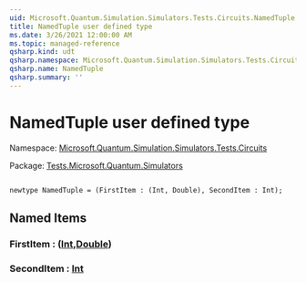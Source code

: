```yaml
---
uid: Microsoft.Quantum.Simulation.Simulators.Tests.Circuits.NamedTuple
title: NamedTuple user defined type
ms.date: 3/26/2021 12:00:00 AM
ms.topic: managed-reference
qsharp.kind: udt
qsharp.namespace: Microsoft.Quantum.Simulation.Simulators.Tests.Circuits
qsharp.name: NamedTuple
qsharp.summary: ''
---
```


# NamedTuple user defined type

Namespace: [Microsoft.Quantum.Simulation.Simulators.Tests.Circuits](xref:Microsoft.Quantum.Simulation.Simulators.Tests.Circuits)

Package: [Tests.Microsoft.Quantum.Simulators](https://nuget.org/packages/Tests.Microsoft.Quantum.Simulators)




```qsharp

newtype NamedTuple = (FirstItem : (Int, Double), SecondItem : Int);
```



## Named Items

### FirstItem : ([Int](xref:microsoft.quantum.lang-ref.int),[Double](xref:microsoft.quantum.lang-ref.double))


### SecondItem : [Int](xref:microsoft.quantum.lang-ref.int)

